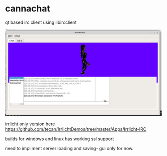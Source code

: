 # cannachat
qt based irc client using libircclient

![alt tag](screenshot.png)

irrlicht only version here
https://github.com/tecan/IrrlichtDemos/tree/master/Apps/Irrlicht-IRC


builds for windows and linux has working ssl support

need to impliment server loading and saving- gui only for now.
